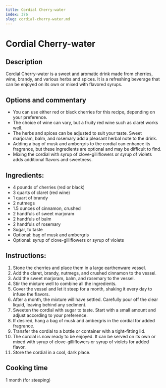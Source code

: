 ```yaml
---
title: Cordial Cherry-water
index: 376
slug: cordial-cherry-water.md
---
```


# Cordial Cherry-water

## Description
Cordial Cherry-water is a sweet and aromatic drink made from cherries, wine, brandy, and various herbs and spices. It is a refreshing beverage that can be enjoyed on its own or mixed with flavored syrups.

## Options and commentary
- You can use either red or black cherries for this recipe, depending on your preference.
- The choice of wine can vary, but a fruity red wine such as claret works well.
- The herbs and spices can be adjusted to suit your taste. Sweet marjoram, balm, and rosemary add a pleasant herbal note to the drink.
- Adding a bag of musk and ambergris to the cordial can enhance its fragrance, but these ingredients are optional and may be difficult to find.
- Mixing the cordial with syrup of clove-gilliflowers or syrup of violets adds additional flavors and sweetness.

## Ingredients:
- 4 pounds of cherries (red or black)
- 3 quarts of claret (red wine)
- 1 quart of brandy
- 2 nutmegs
- 1.5 ounces of cinnamon, crushed
- 2 handfuls of sweet marjoram
- 2 handfuls of balm
- 2 handfuls of rosemary
- Sugar, to taste
- Optional: bag of musk and ambergris
- Optional: syrup of clove-gilliflowers or syrup of violets

## Instructions:
1. Stone the cherries and place them in a large earthenware vessel.
2. Add the claret, brandy, nutmegs, and crushed cinnamon to the vessel.
3. Add the sweet marjoram, balm, and rosemary to the vessel.
4. Stir the mixture well to combine all the ingredients.
5. Cover the vessel and let it steep for a month, shaking it every day to infuse the flavors.
6. After a month, the mixture will have settled. Carefully pour off the clear liquid, leaving behind any sediment.
7. Sweeten the cordial with sugar to taste. Start with a small amount and adjust according to your preference.
8. If desired, hang a bag of musk and ambergris in the cordial for added fragrance.
9. Transfer the cordial to a bottle or container with a tight-fitting lid.
10. The cordial is now ready to be enjoyed. It can be served on its own or mixed with syrup of clove-gilliflowers or syrup of violets for added flavor.
11. Store the cordial in a cool, dark place.

## Cooking time
1 month (for steeping)